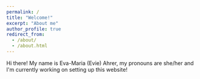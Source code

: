 ```yaml
---
permalink: /
title: "Welcome!"
excerpt: "About me"
author_profile: true
redirect_from: 
  - /about/
  - /about.html
---
```


Hi there! My name is Eva-Maria (Evie) Ahrer, my pronouns are she/her and I'm currently working on setting up this website!
